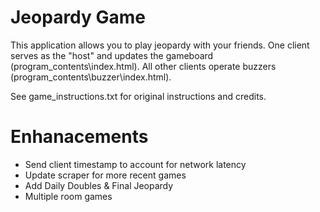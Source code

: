 # Jeopardy Game

This application allows you to play jeopardy with your friends. One client serves as the "host" and updates the gameboard (program_contents\index.html). All other clients operate buzzers (program_contents\buzzer\index.html).

See game_instructions.txt for original instructions and credits.

# Enhanacements

* Send client timestamp to account for network latency
* Update scraper for more recent games
* Add Daily Doubles & Final Jeopardy
* Multiple room games
